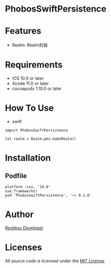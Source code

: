PhobosSwiftPersistence
================
# Features
- Realm: Realm封装


# Requirements
- iOS 10.0 or later
- Xcode 11.0 or later
- cocoapods 1.10.0 or later


# How To Use
- swift

```
import PhobosSwiftPersistence

let realm = Realm.pbs.makeRealm()
```

# Installation
## Podfile

```
platform :ios, '10.0'
use_frameworks!
pod 'PhobosSwiftPersistence', '~> 0.1.0'
```


# Author
[Restless Developer](https://github.com/restlesscode)



# Licenses
All source code is licensed under the [MIT License](../../LICENSE).
